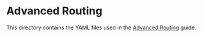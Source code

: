 # Advanced Routing

This directory contains the YAML files used in the [Advanced Routing](https://docs.nginx.com/nginx-gateway-fabric/traffic-management/advanced-routing/) guide.
